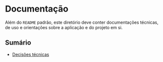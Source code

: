 # Documentação

Além do `README` padrão, este diretório deve conter documentações técnicas, de uso e orientações sobre a aplicação e do projeto em si.

## Sumário
- [Decisões técnicas](001-decisoes-tecnicas.md)